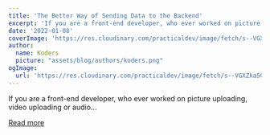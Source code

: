 ```yaml
---
title: 'The Better Way of Sending Data to the Backend'
excerpt: 'If you are a front-end developer, who ever worked on picture uploading, video uploading or audio...'
date: '2022-01-08'
coverImage: 'https://res.cloudinary.com/practicaldev/image/fetch/s--VGXZka5G--/c_imagga_scale,f_auto,fl_progressive,h_420,q_auto,w_1000/https://dev-to-uploads.s3.amazonaws.com/uploads/articles/g43vvcgs07u6d145gaql.png'
author:
  name: Koders
  picture: "assets/blog/authors/koders.png"
ogImage:
  url: 'https://res.cloudinary.com/practicaldev/image/fetch/s--VGXZka5G--/c_imagga_scale,f_auto,fl_progressive,h_420,q_auto,w_1000/https://dev-to-uploads.s3.amazonaws.com/uploads/articles/g43vvcgs07u6d145gaql.png'
---
```


If you are a front-end developer, who ever worked on picture uploading, video uploading or audio...

[Read more](https://dev.to/manas_dev/the-better-way-of-sending-data-to-the-backend-bdp)

